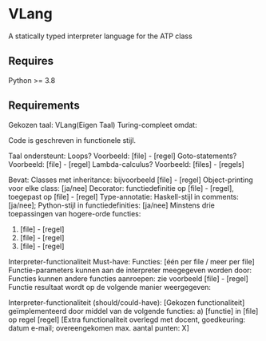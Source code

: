 # VLang
A statically typed interpreter language for the ATP class
## Requires
Python >= 3.8
## Requirements
Gekozen taal: VLang(Eigen Taal)
Turing-compleet omdat:

Code is geschreven in functionele stijl.

Taal ondersteunt:
Loops? Voorbeeld: [file] - [regel]
Goto-statements? Voorbeeld: [file] - [regel]
Lambda-calculus? Voorbeeld: [files] - [regels]

Bevat: 
Classes met inheritance: bijvoorbeeld [file] - [regel]
Object-printing voor elke class: [ja/nee]
Decorator: functiedefinitie op [file] - [regel], toegepast op [file] - [regel]
Type-annotatie: Haskell-stijl in comments: [ja/nee]; Python-stijl in functiedefinities: [ja/nee]
Minstens drie toepassingen van hogere-orde functies:
1. [file] - [regel]
2. [file] - [regel]
3. [file] - [regel]

Interpreter-functionaliteit Must-have:
Functies: [één per file / meer per file]
Functie-parameters kunnen aan de interpreter meegegeven worden door: 
Functies kunnen andere functies aanroepen: zie voorbeeld [file] - [regel]
Functie resultaat wordt op de volgende manier weergegeven: 

Interpreter-functionaliteit (should/could-have):
[Gekozen functionaliteit] geïmplementeerd door middel van de volgende functies: a) [functie] in [file] op regel [regel]
[Extra functionaliteit overlegd met docent, goedkeuring: datum e-mail; overeengekomen max. aantal punten: X]


